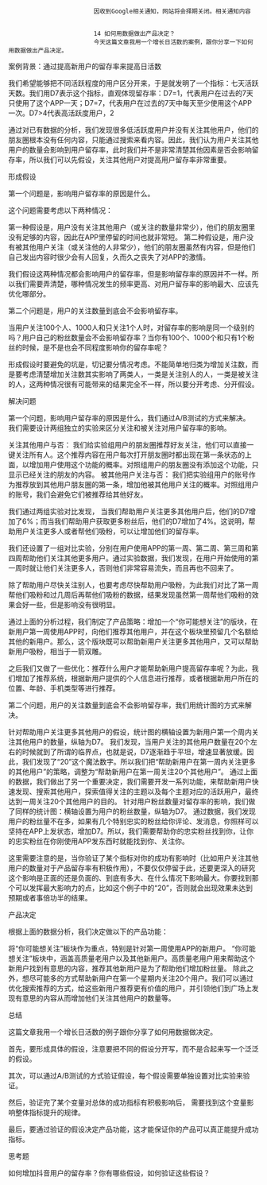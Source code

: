 
                            
                            因收到Google相关通知，网站将会择期关闭。相关通知内容
                            
                            
                            14 如何用数据做出产品决定？
                            今天这篇文章我用一个增长日活数的案例，跟你分享一下如何用数据做出产品决定。

案例背景：通过提高新用户的留存率来提高日活数

我们希望能够把不同活跃程度的用户区分开来，于是就发明了一个指标：七天活跃天数。我们用D7表示这个指标，直观体现留存率：D7=1，代表用户在过去的7天只使用了这个APP一天；D7=7，代表用户在过去的7天中每天至少使用这个APP一次。D7>4代表高活跃度用户，2

通过对已有数据的分析，我们发现很多低活跃度用户并没有关注其他用户，他们的朋友圈根本没有任何内容，只能通过搜索来看内容。因此，我们认为用户关注其他用户的数量会影响到用户留存率，此时我们并不是非常清楚其他因素是否会影响留存率，所以我们可以先假设，关注其他用户对提高用户留存率非常重要。

形成假设

第一个问题是，影响用户留存率的原因是什么。

这个问题需要考虑以下两种情况：


第一种假设是，用户没有关注其他用户（或关注的数量非常少），他们的朋友圈里没有足够的内容，因此在APP里停留的时间也就非常短。
第二种假设是，用户没有被其他用户关注（或关注他的人非常少），他们的朋友圈虽然有内容，但是他们自己发出内容时很少会有人回复，久而久之丧失了对APP的激情。


我们假设这两种情况都会影响用户的留存率，但是影响留存率的原因并不一样。所以我们需要弄清楚，哪种情况发生的频率更高、对用户留存率的影响最大、应该先优化哪部分。

第二个问题是，用户的关注数量到底会不会影响留存率。

当用户关注100个人、1000人和只关注1个人时，对留存率的影响是同一个级别的吗？用户自己的粉丝数量会不会影响留存率？当你有100个、1000个和只有1个粉丝的时候，是不是也会不同程度影响你的留存率呢？

形成假设时要避免的坑是，切记要分情况考虑。不能简单地归类为增加关注数，而是要考虑清楚增加关注数其实影响了两类人，一类是关注别人的人，一类是被关注的人，这两种情况很有可能带来的结果完全不一样，所以要分开考虑、分开假设。

解决问题

第一个问题，影响用户留存率的原因是什么，我们通过A/B测试的方式来解决。 我们需要设计两组独立的实验来区分关注和被关注对用户留存率的影响。


关注其他用户与否： 我们给实验组用户的朋友圈推荐好友关注，他们可以直接一键关注所有人。这个推荐内容在用户每次打开朋友圈时都出现在第一条状态的上面，以增加用户使用这个功能的概率。对照组用户的朋友圈没有添加这个功能，只显示已经关注的朋友的内容。
被其他用户关注与否： 我们把实验组用户的账号作为推荐放到其他用户朋友圈的第一条，增加他被其他用户关注的概率。对照组用户的账号，我们会避免它们被推荐给其他好友。


我们通过两组实验对比发现， 当我们帮助用户关注更多其他用户后，他们的D7增加了6%；而当我们帮助用户获取更多粉丝后，他们的D7增加了4%。这说明，帮助用户关注更多人或者帮他们吸粉，可以让增加他们的留存率。

我们还设置了一组对比实验，分别在用户使用APP的第一周、第二周、第三周和第四周帮助他们关注其他更多用户。通过实验数据，我们发现，在用户开始使用的第一周时就让他们关注更多人，否则他们非常容易流失，而且再也不回来了。

除了帮助用户尽快关注别人，也要考虑尽快帮助用户吸粉，为此我们对比了第一周帮他们吸粉和过几周后再帮他们吸粉的数据，结果发现虽然第一周帮他们吸粉的效果会好一些，但是影响没有很明显。

通过上面的分析过程，我们制定了产品策略：增加一个“你可能想关注”的版块，在新用户第一周使用APP时，向他们推荐其他用户，并在这个板块里预留几个名额给其他的新用户。那么，这个版块既可以帮助新用户关注更多其他用户，又可以帮助新用户吸粉，相当于一箭双雕。

之后我们又做了一些优化：推荐什么用户才能帮助新用户提高留存率呢？为此，我们增加了推荐系统，根据新用户提供的个人信息进行推荐，或者根据新用户所在的位置、年龄、手机类型等进行推荐。

第二个问题，用户的关注数量到底会不会影响留存率，我们用统计图的方式来解决。


针对帮助用户关注更多其他用户的假设，统计图的横轴设置为新用户第一个周内关注其他用户的数量，纵轴为D7。
我们发现，当用户关注的其他用户数量在20个左右的时候就到了所谓的临界点，也就是说，D7逐渐趋于平坦，增速显著放缓。因此，我们发现了“20”这个魔法数字。所以我们把“帮助新用户在第一周内关注更多的其他用户”的策略，调整为“帮助新用户在第一周关注20个其他用户”。
通过上面的数据，我们做出了另一个重要决定，我们需要开发一系列功能，来帮助新用户快速发现、搜索其他用户，探索值得关注的主题以及每个主题对应的活跃用户，最终达到一周关注20个其他用户的目的。
针对用户粉丝数量对留存率的影响，我们做了同样的统计图：横轴设置为用户的粉丝数量，纵轴为D7。
通过数据，我们发现用户的粉丝量不在多，如果有几个特别忠实的粉丝给你评论、发消息，你照样可以坚持在APP上发状态，增加D7。所以，我们需要帮助你的忠实粉丝找到你，让你的忠实粉丝在你刚使用APP发东西时就能找到你、关注你。


这里需要注意的是，当你验证了某个指标对你的成功有影响时（比如用户关注其他用户的数量对于产品留存率有积极作用），不要仅仅停留于此，还要更深入的研究这个影响是正面的还是负面的、到底有多大、在什么情况下影响最大。你要找到那个可以发挥最大影响力的点，比如这个例子中的“20”，否则就会出现效果未达到预期或者事倍功半的结果。

产品决定

根据上面的数据分析，我们决定做以下的产品功能：


将“你可能想关注”板块作为重点，特别是针对第一周使用APP的新用户。
“你可能想关注”板块中，涵盖高质量老用户以及其他新用户。高质量老用户用来帮助这个新用户找到有意思的内容，推荐其他新用户是为了帮助他们增加粉丝量。
除此之外，想尽可能多的方式帮助新用户在第一个星期内关注20个用户。我们可以通过优化搜索推荐的方式，给这些新用户推荐更有价值的用户，并引领他们到广场上发现有意思的内容从而增加他们关注其他用户的数量等。


总结

这篇文章我用一个增长日活数的例子跟你分享了如何用数据做决定。

首先，要形成具体的假设，注意要把不同的假设分开写，而不是合起来写一个泛泛的假设。

其次，可以通过A/B测试的方式验证假设，每个假设需要单独设置对比实验来验证。

然后，验证完了某个变量对总体的成功指标有积极影响后， 需要找到这个变量影响整体指标提升的规律。

最后，要通过验证的假设决定产品功能，这才能保证你的产品可以真正能提升成功指标。

思考题

如何增加抖音用户的留存率？你有哪些假设，如何验证这些假设？

                        
                        
                            